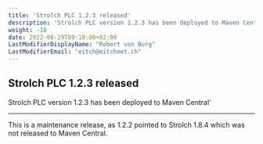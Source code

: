 ```yaml
---
title: 'Strolch PLC 1.2.3 released'
description: 'Strolch PLC version 1.2.3 has been deployed to Maven Central'
weight: -18
date: 2022-08-29T09:10:00+02:00
LastModifierDisplayName: "Robert von Burg"
LastModifierEmail: "eitch@eitchnet.ch"
---
```


## Strolch PLC 1.2.3 released

Strolch PLC version 1.2.3 has been deployed to Maven Central'

-------

This is a maintenance release, as 1.2.2 pointed to Strolch 1.8.4 which was not released to Maven Central.
